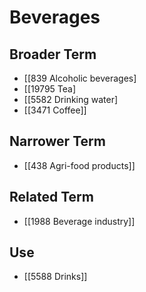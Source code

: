 # Beverages  

## Broader Term

- [[839 Alcoholic beverages]
- [[19795 Tea]
- [[5582 Drinking water]
- [[3471 Coffee]]  

## Narrower Term

- [[438 Agri-food products]]  

## Related Term

- [[1988 Beverage industry]]  

## Use

- [[5588 Drinks]]  

